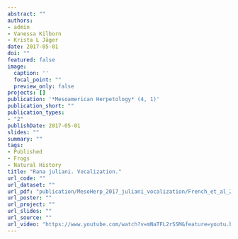 ```yaml
---
abstract: ""
authors:
- admin
- Vanessa Kilborn
- Krista L Jäger
date: 2017-05-01
doi: ""
featured: false
image:
  caption: ''
  focal_point: ""
  preview_only: false
projects: []
publication: '*Mesoamerican Herpetology* (4, 1)'
publication_short: ""
publication_types:
- "2"
publishDate: 2017-05-01
slides: ""
summary: ""
tags:
- Published
- Frogs
- Natural History
title: "Rana juliani. Vocalization."
url_code: ""
url_dataset: ""
url_pdf: "publication/MesoHerp_2017_juliani_vocalization/French_et_al_2017-Rana_juliani.pdf"
url_poster: ""
url_project: ""
url_slides: ""
url_source: ""
url_video: "https://www.youtube.com/watch?v=mNaTFL2rSSM&feature=youtu.be"
---
```


